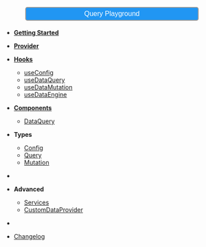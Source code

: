 <a href="./playground"><button style="color:#FFFFFF;font-size:1rem;background-color:#2196f3;border: 2px #999 solid;border-radius: 5px;padding: 5px 10px;width: 80%; margin: 5px 10%; cursor:pointer;">Query Playground</button></a>

-   [**Getting Started**](getting-started)
-   [**Provider**](provider)
-   [**Hooks**](hooks/)
    -   [useConfig](hooks/useConfig)
    -   [useDataQuery](hooks/useDataQuery)
    -   [useDataMutation](hooks/useDataMutation)
    -   [useDataEngine](hooks/useDataEngine)
-   [**Components**](components/)
    -   [DataQuery](components/DataQuery)
-   **Types**

    -   [Config](types/Config)
    -   [Query](types/Query)
    -   [Mutation](types/Query)

-   &nbsp;

-   **Advanced**

    -   [Services](advanced/services)
    -   [CustomDataProvider](advanced/CustomDataProvider)

-   &nbsp;

-   [Changelog](CHANGELOG.md)
